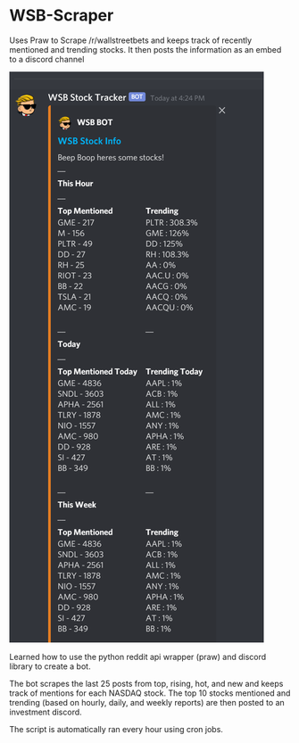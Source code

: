# WSB-Scraper
Uses Praw to Scrape /r/wallstreetbets and keeps track of recently mentioned and trending stocks. It then posts the information as an embed to a discord channel

![WSB-Post](WSB.png)





Learned how to use the python reddit api wrapper (praw) and discord library to create a bot. 

The bot scrapes the last 25 posts from top, rising, hot, and new and keeps track of mentions for each NASDAQ stock. The top 10 stocks mentioned and trending (based on hourly, daily, and weekly reports) are then posted to an investment discord. 

The script is automatically ran every hour using cron jobs. 
